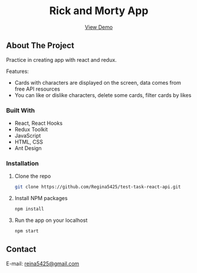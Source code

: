 <div align="center">
  <h1 align="center">Rick and Morty App</h1>

  <p align="center">
	<a href="https://regina5425.github.io/test-task-react-api/">View Demo</a>
  </p>
</div>


<!-- ABOUT THE PROJECT -->
## About The Project

Practice in creating app with react and redux.

Features: 
* Cards with characters are displayed on the screen, data comes from free API resources
* You can like or dislike characters, delete some cards, filter cards by likes

### Built With
* React, React Hooks
* Redux Toolkit
* JavaScript
* HTML, CSS
* Ant Design

<!-- GETTING STARTED -->
### Installation

1. Clone the repo
   ```sh
   git clone https://github.com/Regina5425/test-task-react-api.git
   ```
2. Install NPM packages
   ```sh
   npm install
   ```
3. Run the app on your localhost
   ```js
   npm start
   ```

<!-- CONTACT -->
## Contact

E-mail: reina5425@gmail.com

